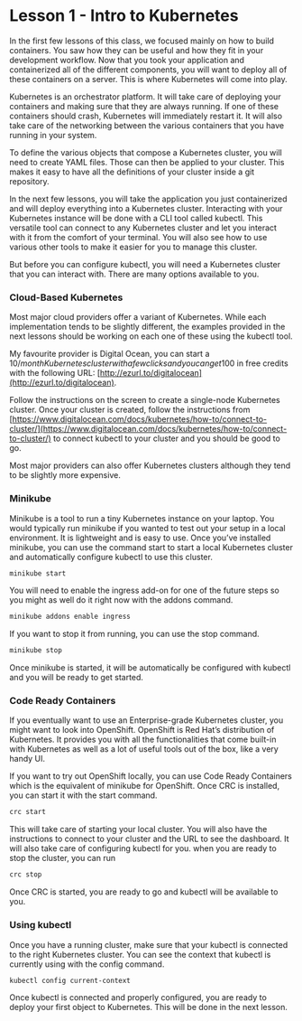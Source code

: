 # Lesson 1 - Intro to Kubernetes

In the first few lessons of this class, we focused mainly on how to build containers. You saw how they can be useful and how they fit in your development workflow. Now that you took your application and containerized all of the different components, you will want to deploy all of these containers on a server. This is where Kubernetes will come into play. 

Kubernetes is an orchestrator platform. It will take care of deploying your containers and making sure that they are always running. If one of these containers should crash, Kubernetes will immediately restart it. It will also take care of the networking between the various containers that you have running in your system.

To define the various objects that compose a Kubernetes cluster, you will need to create YAML files. Those can then be applied to your cluster. This makes it easy to have all the definitions of your cluster inside a git repository.

In the next few lessons, you will take the application you just containerized and will deploy everything into a Kubernetes cluster. Interacting with your Kubernetes instance will be done with a CLI tool called kubectl. This versatile tool can connect to any Kubernetes cluster and let you interact with it from the comfort of your terminal. You will also see how to use various other tools to make it easier for you to manage this cluster.

But before you can configure kubectl, you will need a Kubernetes cluster that you can interact with. There are many options available to you.

### Cloud-Based Kubernetes
Most major cloud providers offer a variant of Kubernetes. While each implementation tends to be slightly different, the examples provided in the next lessons should be working on each one of these using the kubectl tool.

My favourite provider is Digital Ocean, you can start a 10$/month Kubernetes cluster with a few clicks and you can get 100$ in free credits with the following URL: [http://ezurl.to/digitalocean](http://ezurl.to/digitalocean).

Follow the instructions on the screen to create a single-node Kubernetes cluster. Once your cluster is created, follow the instructions from [https://www.digitalocean.com/docs/kubernetes/how-to/connect-to-cluster/](https://www.digitalocean.com/docs/kubernetes/how-to/connect-to-cluster/) to connect kubectl to your cluster and you should be good to go.

Most major providers can also offer Kubernetes clusters although they tend to be slightly more expensive.

### Minikube
Minikube is a tool to run a tiny Kubernetes instance on your laptop. You would typically run minikube if you wanted to test out your setup in a local environment. It is lightweight and is easy to use. Once you’ve installed minikube, you can use the command start to start a local Kubernetes cluster and automatically configure kubectl to use this cluster.

```bash
minikube start
```

You will need to enable the ingress add-on for one of the future steps so you might as well do it right now with the addons command.

```bash
minikube addons enable ingress
```

If you want to stop it from running, you can use the stop command.

```bash
minikube stop
```

Once minikube is started, it will be automatically be configured with kubectl and you will be ready to get started.

### Code Ready Containers
If you eventually want to use an Enterprise-grade Kubernetes cluster, you might want to look into OpenShift. OpenShift is Red Hat’s distribution of Kubernetes. It provides you with all the functionalities that come built-in with Kubernetes as well as a lot of useful tools out of the box, like a very handy UI.

If you want to try out OpenShift locally, you can use Code Ready Containers which is the equivalent of minikube for OpenShift. Once CRC is installed, you can start it with the start command.

```bash
crc start
```

This will take care of starting your local cluster. You will also have the instructions to connect to your cluster and the URL to see the dashboard. It will also take care of configuring kubectl for you. when you are ready to stop the cluster, you can run

```bash
crc stop
```

Once CRC is started, you are ready to go and kubectl will be available to you.

### Using kubectl
Once you have a running cluster, make sure that your kubectl is connected to the right Kubernetes cluster. You can see the context that kubectl is currently using with the config command.

```bash
kubectl config current-context
```

Once kubectl is connected and properly configured, you are ready to deploy your first object to Kubernetes. This will be done in the next lesson.
